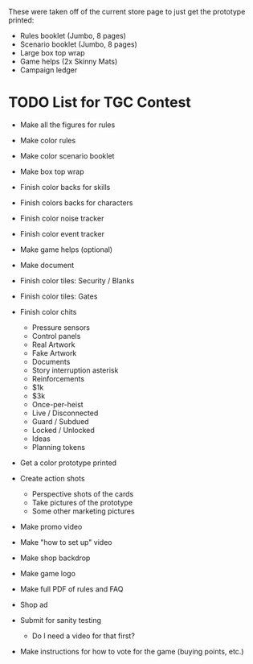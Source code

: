 These were taken off of the current store page to just get the prototype printed:  
  * Rules booklet (Jumbo, 8 pages)
  * Scenario booklet (Jumbo, 8 pages)
  * Large box top wrap
  * Game helps (2x Skinny Mats)
  * Campaign ledger

# TODO List for TGC Contest

* Make all the figures for rules
* Make color rules
* Make color scenario booklet
* Make box top wrap
* Finish color backs for skills
* Finish colors backs for characters
* Finish color noise tracker
* Finish color event tracker
* Make game helps (optional)
* Make document
* Finish color tiles: Security / Blanks
* Finish color tiles: Gates
* Finish color chits
  * Pressure sensors
  * Control panels
  * Real Artwork
  * Fake Artwork
  * Documents
  * Story interruption asterisk
  * Reinforcements
  * $1k
  * $3k
  * Once-per-heist
  * Live / Disconnected
  * Guard / Subdued
  * Locked / Unlocked
  * Ideas
  * Planning tokens

* Get a color prototype printed
* Create action shots
  * Perspective shots of the cards
  * Take pictures of the prototype
  * Some other marketing pictures
* Make promo video
* Make "how to set up" video
* Make shop backdrop
* Make game logo
* Make full PDF of rules and FAQ
* Shop ad
* Submit for sanity testing
  - Do I need a video for that first?
* Make instructions for how to vote for the game (buying points, etc.)

